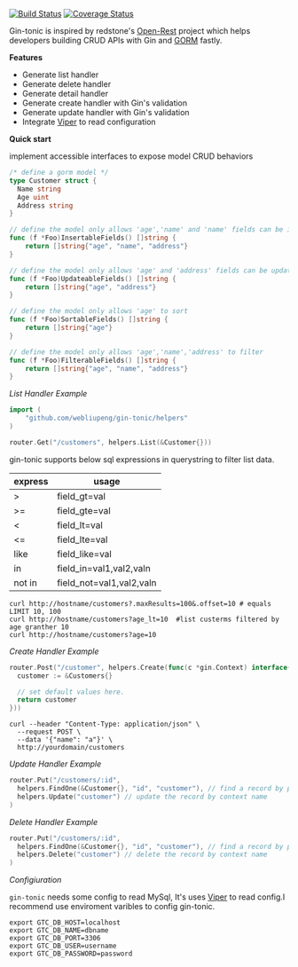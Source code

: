 [![Build Status](https://travis-ci.org/webliupeng/gin-tonic.svg?branch=master)](https://travis-ci.org/webliupeng/gin-tonic) [![Coverage Status](https://coveralls.io/repos/github/webliupeng/gin-tonic/badge.svg?branch=master)](https://coveralls.io/github/webliupeng/gin-tonic?branch=master)

Gin-tonic is inspired by redstone's [Open-Rest](https://github.com/open-node/open-rest) project which helps developers building CRUD APIs with Gin and [GORM](https://github.com/jinzhu/gorm) fastly. 

**Features**
- Generate list handler
- Generate delete handler
- Generate detail handler 
- Generate create handler with Gin's validation
- Generate update handler with Gin's validation
- Integrate [Viper](https://github.com/spf13/viper) to read configuration

**Quick start**

implement accessible interfaces to expose model CRUD behaviors
```go
/* define a gorm model */
type Customer struct {
  Name string
  Age uint
  Address string
}

// define the model only allows 'age','name' and 'name' fields can be insert
func (f *Foo)InsertableFields() []string {
	return []string{"age", "name", "address"}
}

// define the model only allows 'age' and 'address' fields can be update.
func (f *Foo)UpdateableFields() []string {
	return []string{"age", "address"}
}

// define the model only allows 'age' to sort
func (f *Foo)SortableFields() []string {
	return []string{"age"}
}

// define the model only allows 'age','name','address' to filter
func (f *Foo)FilterableFields() []string {
	return []string{"age", "name", "address"}
}
```

*List Handler Example*
```go
import (
	"github.com/webliupeng/gin-tonic/helpers"
)

router.Get("/customers", helpers.List(&Customer{}))
```

 gin-tonic supports below sql expressions in querystring to filter list data.

| express | usage                    |
| ------- | ------------------------ |
| >       | field_gt=val             |
| >=      | field_gte=val            |   
| <       | field_lt=val             |
| <=      | field_lte=val            |
| like    | field_like=val           |
| in      | field_in=val1,val2,valn  |
| not in  | field_not=val1,val2,valn |


```shell
curl http://hostname/customers?.maxResults=100&.offset=10 # equals LIMIT 10, 100
curl http://hostname/customers?age_lt=10  #list custerms filtered by age granther 10
curl http://hostname/customers?age=10
```
*Create Handler Example*

```go
router.Post("/customer", helpers.Create(func(c *gin.Context) interface{} {
  customer := &Customers{}

  // set default values here.
  return customer
}))
```

```shell
curl --header "Content-Type: application/json" \
  --request POST \
  --data '{"name": "a"}' \
  http://yourdomain/customers

```
*Update Handler Example*

```go
router.Put("/customers/:id", 
  helpers.FindOne(&Customer{}, "id", "customer"), // find a record by params 'id' and store the result to gin's Context
  helpers.Update("customer") // update the record by context name 
)
```

*Delete Handler Example* 
```go
router.Put("/customers/:id", 
  helpers.FindOne(&Customer{}, "id", "customer"), // find a record by params 'id' and store the result to gin's Context
  helpers.Delete("customer") // delete the record by context name 
)

```

*Configiuration*

`gin-tonic` needs some config to read MySql, It's uses [Viper](https://github.com/spf13/viper) to read config.I recommend use enviroment varibles to config gin-tonic.

```shell
export GTC_DB_HOST=localhost
export GTC_DB_NAME=dbname
export GTC_DB_PORT=3306
export GTC_DB_USER=username
export GTC_DB_PASSWORD=password
```
